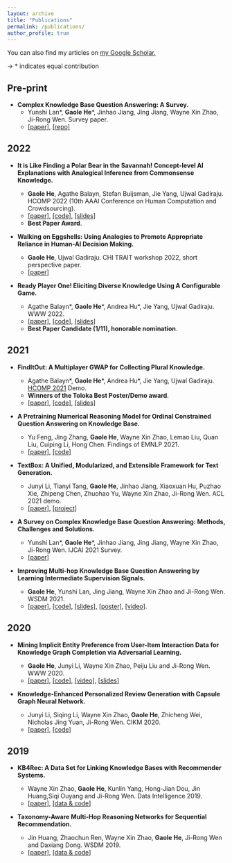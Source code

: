 ```yaml
---
layout: archive
title: "Publications"
permalink: /publications/
author_profile: true
---
```


You can also find my articles on <u><a href="https://scholar.google.com/citations?user=J5m92oAAAAAJ">my Google Scholar</a>.</u>

-> * indicates equal contribution

## Pre-print

- **Complex Knowledge Base Question Answering: A Survey.**
  - Yunshi Lan\*, **Gaole He**\*, Jinhao Jiang, Jing Jiang, Wayne Xin Zhao, Ji-Rong Wen. Survey paper.
  - [[paper]](https://arxiv.org/pdf/2108.06688), [[repo]](https://github.com/JBoRu/Awesome-KBQA)

## 2022
- **It is Like Finding a Polar Bear in the Savannah! Concept-level AI Explanations with Analogical Inference from Commonsense Knowledge.**
  - **Gaole He**, Agathe Balayn, Stefan Buijsman, Jie Yang, Ujwal Gadiraju. HCOMP 2022 (10th AAAI Conference on Human Computation and Crowdsourcing). 
  - [[paper]](http://ujwalgadiraju.com/Publications/HCOMP2022a.pdf), [[code]](https://github.com/delftcrowd/HCOMP2022_ARCHIE), [[slides]](https://github.com/delftcrowd/HCOMP2022_ARCHIE/blob/main/asset/hcomp2022_gaole.pptx)
  - **Best Paper Award**.

- **Walking on Eggshells: Using Analogies to Promote Appropriate Reliance in Human-AI Decision Making.**
  - **Gaole He**, Ujwal Gadiraju. CHI TRAIT workshop 2022, short perspective paper. 
  - [[paper]](http://ujwalgadiraju.com/Publications/CHI2022_TRAIT.pdf)

- **Ready Player One! Eliciting Diverse Knowledge Using A Configurable Game.**
  - Agathe Balayn\*, **Gaole He**\*, Andrea Hu\*, Jie Yang, Ujwal Gadiraju. WWW 2022. 
  - [[paper]](http://ujwalgadiraju.com/Publications/WWW2022a.pdf), [[code]](https://github.com/delftcrowd/FindItOut), [[slides]](https://github.com/delftcrowd/FindItOut/blob/main/www22_pre.pptx)
  - **Best Paper Candidate (1/11), honorable nomination**.

## 2021

- **FindItOut: A Multiplayer GWAP for Collecting Plural Knowledge.**
  - Agathe Balayn\*, **Gaole He**\*, Andrea Hu\*, Jie Yang, Ujwal Gadiraju. [HCOMP 2021](https://www.humancomputation.com/program.html) Demo. 
  - **Winners of the Toloka Best Poster/Demo award**.
  - [[paper]](http://ujwalgadiraju.com/Publications/HCOMP2021e.pdf), [[code]](https://github.com/delftcrowd/FindItOut), [[slides]](https://github.com/delftcrowd/FindItOut/blob/main/www22_pre.pptx)

- **A Pretraining Numerical Reasoning Model for Ordinal Constrained Question Answering on Knowledge Base.**
  - Yu Feng, Jing Zhang, **Gaole He**, Wayne Xin Zhao, Lemao Liu, Quan Liu, Cuiping Li, Hong Chen. Findings of EMNLP 2021.
  - [[paper]](https://aclanthology.org/2021.findings-emnlp.159/), [[code]](https://github.com/ruckbreasoning/numkbqa)

- **TextBox: A Unified, Modularized, and Extensible Framework for Text Generation.**
  - Junyi Li, Tianyi Tang, **Gaole He**, Jinhao Jiang, Xiaoxuan Hu, Puzhao Xie, Zhipeng Chen, Zhuohao Yu, Wayne Xin Zhao, Ji-Rong Wen. ACL 2021 demo.
  - [[paper]](https://arxiv.org/abs/2101.02046), [[project]](https://github.com/RUCAIBox/TextBox)

- **A Survey on Complex Knowledge Base Question Answering: Methods, Challenges and Solutions.**
  - Yunshi Lan\*, **Gaole He**\*, Jinhao Jiang, Jing Jiang, Wayne Xin Zhao, Ji-Rong Wen. IJCAI 2021 Survey.
  - [[paper]](https://arxiv.org/abs/2105.11644)

- **Improving Multi-hop Knowledge Base Question Answering by Learning Intermediate Supervision Signals.**
  - **Gaole He**, Yunshi Lan, Jing Jiang, Wayne Xin Zhao and Ji-Rong Wen. WSDM 2021.
  - [[paper]](http://RichardHGL.github.io/files/wsdm2021.pdf), [[code]](https://github.com/RichardHGL/WSDM2021_NSM), [[slides]](https://github.com/RichardHGL/WSDM2021_NSM/blob/main/presentation/wsdm_slides_ver2.pptx), [[poster]](https://github.com/RichardHGL/WSDM2021_NSM/blob/main/presentation/wsdm-poster.pdf), [[video]](https://vimeo.com/518921912).

## 2020

- **Mining Implicit Entity Preference from User-Item Interaction Data for Knowledge Graph Completion via Adversarial Learning.**
  - **Gaole He**, Junyi Li, Wayne Xin Zhao, Peiju Liu and Ji-Rong Wen. WWW 2020.
  - [[paper]](http://RichardHGL.github.io/files/www2020.pdf), [[code]](https://github.com/RichardHGL/UPGAN), [[video]](https://www.youtube.com/watch?v=SABAIvhhMm0&list=PLJNwhMK_V7EyZCUt6SjW4JthoM9-QiHMZ&index=43), [[slides]](https://github.com/RichardHGL/UPGAN/blob/master/www_slides.pptx)

- **Knowledge-Enhanced Personalized Review Generation with Capsule Graph Neural Network.**
  - Junyi Li, Siqing Li, Wayne Xin Zhao, **Gaole He**, Zhicheng Wei, Nicholas Jing Yuan, Ji-Rong Wen. CIKM 2020.
  - [[paper]](https://arxiv.org/pdf/2010.01480), [[code]](https://github.com/turboLJY/CapsGNN-Review-Generation)

## 2019

- **KB4Rec: A Data Set for Linking Knowledge Bases with Recommender Systems.**
  - Wayne Xin Zhao, **Gaole He**, Kunlin Yang, Hong-Jian Dou, Jin Huang,Siqi Ouyang and Ji-Rong Wen. Data Intelligence 2019.
  - [[paper]](http://RichardHGL.github.io/files/KB4Rec.pdf), [[data & code]](https://github.com/RUCDM/KB4Rec)

- **Taxonomy-Aware Multi-Hop Reasoning Networks for Sequential Recommendation.**
  - Jin Huang, Zhaochun Ren, Wayne Xin Zhao, **Gaole He**, Ji-Rong Wen and Daxiang Dong. WSDM 2019.
  - [[paper]](https://dl.acm.org/doi/10.1145/3289600.3290972), [[data & code]](https://github.com/RUCDM/TMRN)

<!--{% include base_path %}
{% for post in site.publications reversed %}
  {% include archive-single.html %}
{% endfor %}
-->
